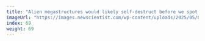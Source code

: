 ```yaml
---
title: "Alien megastructures would likely self-destruct before we spot them"
imageUrl: "https://images.newscientist.com/wp-content/uploads/2025/05/09162806/SEI_250576334.jpg?width=788"
index: 69
weight: 69
---
```

